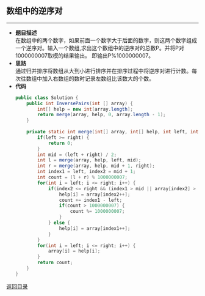 ## **数组中的逆序对**
---------------------
* **题目描述**  
在数组中的两个数字，如果前面一个数字大于后面的数字，则这两个数字组成一个逆序对。输入一个数组,求出这个数组中的逆序对的总数P。并将P对1000000007取模的结果输出。 即输出P%1000000007。
* **思路**  
通过归并排序将数组从大到小进行排序并在排序过程中将逆序对进行计数。每次往数组中加入右数组的数时记录左数组比该数大的个数。
* **代码**
    ``` java
    public class Solution {
        public int InversePairs(int [] array) {
            int[] help = new int[array.length];
            return merge(array, help, 0, array.length - 1);
        }
        
        private static int merge(int[] array, int[] help, int left, int right) {
            if(left >= right) {
                return 0;
            }
            int mid = (left + right) / 2;
            int l = merge(array, help, left, mid);
            int r = merge(array, help, mid + 1, right);
            int index1 = left, index2 = mid + 1;
            int count = (l + r) % 1000000007;
            for(int i = left; i <= right; i++) {
                if(index2 <= right && (index1 > mid || array[index2] > array[index1])) {
                    help[i] = array[index2++];
                    count += index1 - left;
                    if(count > 1000000007) {
                        count %= 1000000007;
                    }
                } else {
                    help[i] = array[index1++];
                }
            }
            for(int i = left; i <= right; i++) {
                array[i] = help[i];
            }
            return count;
        }
    }
    ```

[返回目录](https://maxwell-l.github.io/WriteSomething/something/swordoffer)